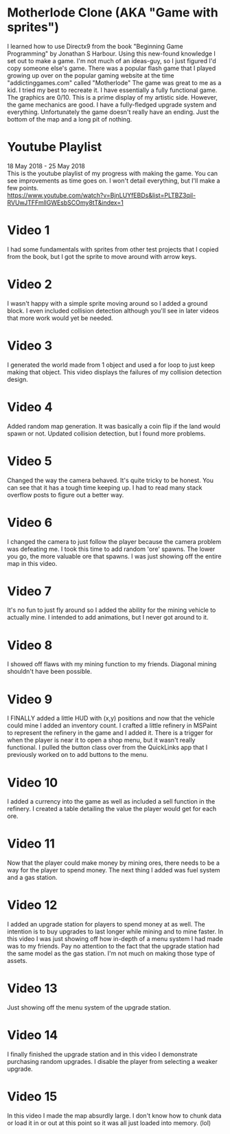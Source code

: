 # Motherlode Clone (AKA "Game with sprites")
I learned how to use Directx9 from the book "Beginning Game Programming" by Jonathan S Harbour. Using this new-found knowledge I set out to make a game. I'm not much of an ideas-guy, so I just figured I'd copy someone else's game. There was a popular flash game that I played growing up over on the popular gaming website at the time "addictinggames.com" called "Motherlode" The game was great to me as a kid. I tried my best to recreate it. I have essentially a fully functional game. The graphics are 0/10. This is a prime display of my artistic side. However, the game mechanics are good. I have a fully-fledged upgrade system and everything. Unfortunately the game doesn't really have an ending. Just the bottom of the map and a long pit of nothing.  

# Youtube Playlist
18 May 2018 - 25 May 2018  
This is the youtube playlist of my progress with making the game. You can see improvements as time goes on. I won't detail everything, but I'll make a few points.  
https://www.youtube.com/watch?v=BjnLUYfEBDs&list=PLTBZ3qil-RVUwJTFFmllGWEsbSCOmy8tT&index=1
  
# Video 1
I had some fundamentals with sprites from other test projects that I copied from the book, but I got the sprite to move around with arrow keys.  
# Video 2
I wasn't happy with a simple sprite moving around so I added a ground block. I even included collision detection although you'll see in later videos that more work would yet be needed.  
# Video 3
I generated the world made from 1 object and used a for loop to just keep making that object. This video displays the failures of my collision detection design.  
# Video 4
Added random map generation. It was basically a coin flip if the land would spawn or not. Updated collision detection, but I found more problems.  
# Video 5
Changed the way the camera behaved. It's quite tricky to be honest. You can see that it has a tough time keeping up. I had to read many stack overflow posts to figure out a better way.  
# Video 6
I changed the camera to just follow the player because the camera problem was defeating me. I took this time to add random 'ore' spawns. The lower you go, the more valuable ore that spawns. I was just showing off the entire map in this video.
# Video 7
It's no fun to just fly around so I added the ability for the mining vehicle to actually mine. I intended to add animations, but I never got around to it.
# Video 8
I showed off flaws with my mining function to my friends. Diagonal mining shouldn't have been possible.
# Video 9
I FINALLY added a little HUD with (x,y) positions and now that the vehicle could mine I added an inventory count. I crafted a little refinery in MSPaint to represent the refinery in the game and I added it. There is a trigger for when the player is near it to open a shop menu, but it wasn't really functional. I pulled the button class over from the QuickLinks app that I previously worked on to add buttons to the menu.
# Video 10
I added a currency into the game as well as included a sell function in the refinery. I created a table detailing the value the player would get for each ore.
# Video 11
Now that the player could make money by mining ores, there needs to be a way for the player to spend money. The next thing I added was fuel system and a gas station.
# Video 12
I added an upgrade station for players to spend money at as well. The intention is to buy upgrades to last longer while mining and to mine faster. In this video I was just showing off how in-depth of a menu system I had made was to my friends. Pay no attention to the fact that the upgrade station had the same model as the gas station. I'm not much on making those type of assets.
# Video 13
Just showing off the menu system of the upgrade station.
# Video 14
I finally finished the upgrade station and in this video I demonstrate purchasing random upgrades. I disable the player from selecting a weaker upgrade.
# Video 15
In this video I made the map absurdly large. I don't know how to chunk data or load it in or out at this point so it was all just loaded into memory. (lol)
